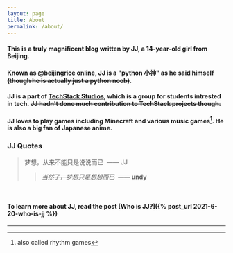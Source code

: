 ```yaml
---
layout: page
title: About
permalink: /about/
---
```


#### This is a truly **magnificent** blog written by JJ, a 14-year-old girl from Beijing.

#### Known as [@beijingrice](https://github.com/beijingrice) online, JJ is a "python 小神" as he said himself ~~(though he is actually just a python noob)~~.

#### JJ is a part of [TechStack Studios](https://github.com/techstack-studios), which is a group for students intrested in tech. ~~JJ hadn't done much contribution to TechStack projects though.~~

#### JJ loves to play games including Minecraft and various music games[^1]. He is also a big fan of Japanese anime.

### JJ Quotes
> 梦想，从来不能只是说说而已&nbsp; —— JJ
> > ~~_当然了，梦想只是想想而已_~~&nbsp; **—— undy**

&nbsp;

#### To learn more about JJ, read the post [Who is JJ?]({% post_url 2021-6-20-who-is-jj %})


---

[^1]: also called rhythm games
